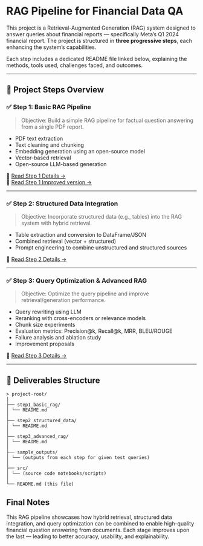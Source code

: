 # RAG Pipeline for Financial Data QA

This project is a Retrieval-Augmented Generation (RAG) system designed to answer queries about financial reports — specifically Meta’s Q1 2024 financial report. The project is structured in **three progressive steps**, each enhancing the system’s capabilities.

Each step includes a dedicated README file linked below, explaining the methods, tools used, challenges faced, and outcomes.

---

## 🧩 Project Steps Overview

### ✅ Step 1: Basic RAG Pipeline
> Objective: Build a simple RAG pipeline for factual question answering from a single PDF report.

- PDF text extraction
- Text cleaning and chunking
- Embedding generation using an open-source model
- Vector-based retrieval
- Open-source LLM-based generation

🔗 [Read Step 1 Details →](./step1_basic_rag/step1_basic_rag_README.md)  
🔗 [Read Step 1 Improved version →](./step1_basic_rag/README.md)

---

### ✅ Step 2: Structured Data Integration
> Objective: Incorporate structured data (e.g., tables) into the RAG system with hybrid retrieval.

- Table extraction and conversion to DataFrame/JSON
- Combined retrieval (vector + structured)
- Prompt engineering to combine unstructured and structured sources

🔗 [Read Step 2 Details →](./step2_structured_data/README.md)

---

### ✅ Step 3: Query Optimization & Advanced RAG
> Objective: Optimize the query pipeline and improve retrieval/generation performance.

- Query rewriting using LLM
- Reranking with cross-encoders or relevance models
- Chunk size experiments
- Evaluation metrics: Precision@k, Recall@k, MRR, BLEU/ROUGE
- Failure analysis and ablation study
- Improvement proposals

🔗 [Read Step 3 Details →](./step3_advanced_rag/README.md)

---

## 📁 Deliverables Structure
```
> project-root/  
│
├── step1_basic_rag/  
│ └── README.md  
│
├── step2_structured_data/  
│ └── README.md  
│
├── step3_advanced_rag/  
│ └── README.md  
│
├── sample_outputs/  
│ └── (outputs from each step for given test queries)  
│
├── src/  
│ └── (source code notebooks/scripts)  
│
└── README.md (this file)  
```
## Final Notes

This RAG pipeline showcases how hybrid retrieval, structured data integration, and query optimization can be combined to enable high-quality financial question answering from documents. Each stage improves upon the last — leading to better accuracy, usability, and explainability.
